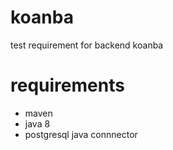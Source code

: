 # koanba
test requirement for backend koanba

# requirements
- maven
- java 8
- postgresql java connnector